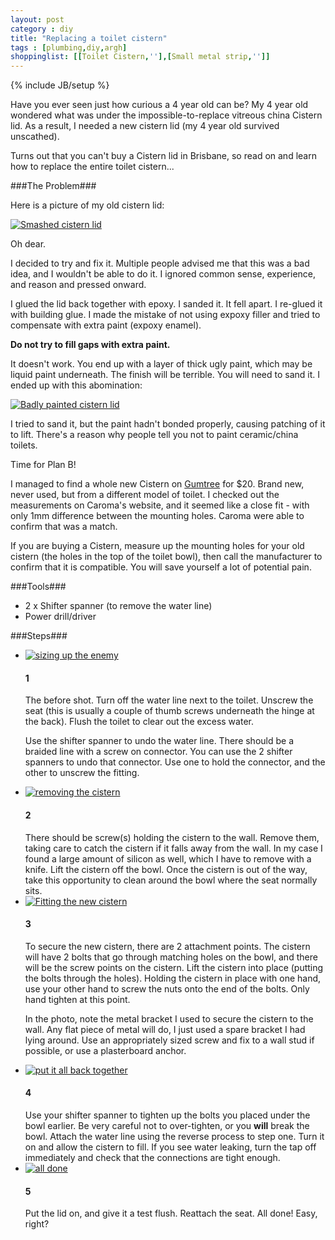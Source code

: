 ```yaml
---
layout: post
category : diy
title: "Replacing a toilet cistern"
tags : [plumbing,diy,argh]
shoppinglist: [[Toilet Cistern,''],[Small metal strip,'']]
---
```

{% include JB/setup %}

Have you ever seen just how curious a 4 year old can be? My 4 year old wondered what was under the impossible-to-replace vitreous china Cistern lid. As a result, I needed a new cistern lid (my 4 year old survived unscathed).

Turns out that you can't buy a Cistern lid in Brisbane, so read on and learn how to replace the entire toilet cistern...

<!--more-->

###The Problem###

Here is a picture of my old cistern lid:

<div class="post-image">
<a class="fancybox" href="{{ site.url }}/assets/images/toilet07.jpg" title="Hey what's under this lid? SMASH"><img class="img-responsive img-thumbnail" src="{{ site.url }}/assets/images/sm_toilet07.jpg" alt="Smashed cistern lid" /></a><br />
</div>

Oh dear.

I decided to try and fix it. Multiple people advised me that this was a bad idea, and I wouldn't be able to do it. I ignored common sense, experience, and reason and pressed onward.

I glued the lid back together with epoxy. I sanded it. It fell apart. I re-glued it with building glue. I made the mistake of not using expoxy filler and tried to compensate with extra paint (expoxy enamel).

**Do not try to fill gaps with extra paint.** 

It doesn't work. You end up with a layer of thick ugly paint, which may be liquid paint underneath. The finish will be terrible. You will need to sand it. I ended up with this abomination:

<div class="post-image">
<a class="fancybox" href="{{ site.url }}/assets/images/toilet01.jpg" title="Badly painted cistern lid"><img class="img-responsive img-thumbnail" src="{{ site.url }}/assets/images/sm_toilet01.jpg" alt="Badly painted cistern lid" /></a><br />
</div>

I tried to sand it, but the paint hadn't bonded properly, causing patching of it to lift. There's a reason why people tell you not to paint ceramic/china toilets.

Time for Plan B!

I managed to find a whole new Cistern on [Gumtree](http://www.gumtree.com.au) for $20. Brand new, never used, but from a different model of toilet. I checked out the measurements on Caroma's website, and it seemed like a close fit - with only 1mm difference between the mounting holes. Caroma were able to confirm that was a match.

If you are buying a Cistern, measure up the mounting holes for your old cistern (the holes in the top of the toilet bowl), then call the manufacturer to confirm that it is compatible. You will save yourself a lot of potential pain.

###Tools###

 - 2 x Shifter spanner (to remove the water line)
 - Power drill/driver 

###Steps###

<ul class="howto">

<li>
<a class="fancybox" rel="group" href="{{ site.url }}/assets/images/toilet02.jpg"><img src="{{ site.url }}/assets/images/sm_toilet02.jpg" class="img-thumbnail" alt="sizing up the enemy" /></a>
<h4>1</h4>
The before shot. Turn off the water line next to the toilet. Unscrew the seat (this is usually a couple of thumb screws underneath the hinge at the back). Flush the toilet to clear out the excess water.
<p />Use the shifter spanner to undo the water line. There should be a braided line with a screw on connector. You can use the 2 shifter spanners to undo that connector. Use one to hold the connector, and the other to unscrew the fitting. 
</li>

<li>
<a class="fancybox" rel="group" href="{{ site.url }}/assets/images/toilet03.jpg"><img src="{{ site.url }}/assets/images/sm_toilet03.jpg" class="img-thumbnail" alt="removing the cistern" /></a>
<h4>2</h4>
There should be screw(s) holding the cistern to the wall. Remove them, taking care to catch the cistern if it falls away from the wall. In my case I found a large amount of silicon as well, which I have to remove with a knife. Lift the cistern off the bowl. Once the cistern is out of the way, take this opportunity to clean around the bowl where the seat normally sits.
</li>

<li>
<a class="fancybox" rel="group" href="{{ site.url }}/assets/images/toilet04.jpg"><img src="{{ site.url }}/assets/images/sm_toilet04.jpg" class="img-thumbnail" alt="Fitting the new cistern" /></a>
<h4>3</h4>
<p>To secure the new cistern, there are 2 attachment points. The cistern will have 2 bolts that go through matching holes on the bowl, and there will be the screw points on the cistern. Lift the cistern into place (putting the bolts through the holes). Holding the cistern in place with one hand, use your other hand to screw the nuts onto the end of the bolts. Only hand tighten at this point.</p>

<p>In the photo, note the metal bracket I used to secure the cistern to the wall. Any flat piece of metal will do, I just used a spare bracket I had lying around. Use an appropriately sized screw and fix to a wall stud if possible, or use a plasterboard anchor.</p>
</li>

<li>
<a class="fancybox" rel="group" href="{{ site.url }}/assets/images/toilet05.jpg"><img src="{{ site.url }}/assets/images/sm_toilet05.jpg" class="img-thumbnail" alt="put it all back together" /></a>
<h4>4</h4>
Use your shifter spanner to tighten up the bolts you placed under the bowl earlier. Be very careful not to over-tighten, or you <b>will</b> break the bowl. Attach the water line using the reverse process to step one. Turn it on and allow the cistern to fill. If you see water leaking, turn the tap off immediately and check that the connections are tight enough.
</li>

<li>
<a class="fancybox" rel="group" href="{{ site.url }}/assets/images/toilet06.jpg"><img src="{{ site.url }}/assets/images/sm_toilet06.jpg" class="img-thumbnail" alt="all done" /></a>
<h4>5</h4>
Put the lid on, and give it a test flush. Reattach the seat. All done! Easy, right?
</li>

</ul>
